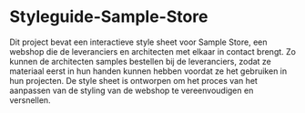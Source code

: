 # Styleguide-Sample-Store
Dit project bevat een interactieve style sheet voor Sample Store, een webshop die de leveranciers en architecten met elkaar in contact brengt. 
Zo kunnen de architecten samples bestellen bij de leveranciers, zodat ze materiaal eerst in hun handen kunnen hebben voordat ze het gebruiken in hun projecten.
De style sheet is ontworpen om het proces van het aanpassen van de styling van de webshop te vereenvoudigen en versnellen.
